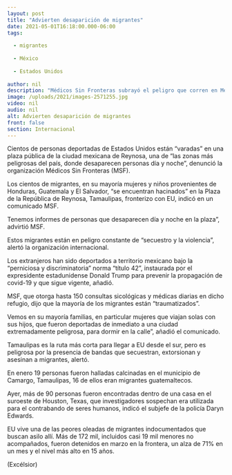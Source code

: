 ```yaml
---
layout: post
title: "Advierten desaparición de migrantes"
date: 2021-05-01T16:18:00.000-06:00
tags:
  
  - migrantes
  
  - México
  
  - Estados Unidos
  
author: nil
description: "Médicos Sin Fronteras subrayó el peligro que corren en México los expulsados por EU"
image: /uploads/2021/images-2571255.jpg
video: nil
audio: nil
alt: Advierten desaparición de migrantes
front: false
section: Internacional
---
```


Cientos de personas deportadas de Estados Unidos están “varadas” en una plaza pública de la ciudad mexicana de Reynosa, una de “las zonas más peligrosas del país, donde desaparecen personas día y noche”, denunció la organización Médicos Sin Fronteras (MSF).

Los cientos de migrantes, en su mayoría mujeres y niños provenientes de Honduras, Guatemala y El Salvador, “se encuentran hacinados” en la Plaza de la República de Reynosa, Tamaulipas, fronterizo con EU, indicó en un comunicado MSF.

Tenemos informes de personas que desaparecen día y noche en la plaza”, advirtió MSF.

Estos migrantes están en peligro constante de “secuestro y la violencia”, alertó la organización internacional.

Los extranjeros han sido deportados a territorio mexicano bajo la “perniciosa y discriminatoria” norma “título 42”, instaurada por el expresidente estadunidense Donald Trump para prevenir la propagación de covid-19 y que sigue vigente, añadió.

MSF, que otorga hasta 150 consultas sicológicas y médicas diarias en dicho refugio, dijo que la mayoría de los migrantes están “traumatizados”.

Vemos en su mayoría familias, en particular mujeres que viajan solas con sus hijos, que fueron deportadas de inmediato a una ciudad extremadamente peligrosa, para dormir en la calle”, añadió el comunicado.

Tamaulipas es la ruta más corta para llegar a EU desde el sur, pero es peligrosa por la presencia de bandas que secuestran, extorsionan y asesinan a migrantes, alertó.

En enero 19 personas fueron halladas calcinadas en el municipio de Camargo, Tamaulipas, 16 de ellos eran migrantes guatemaltecos.

Ayer, más de 90 personas fueron encontradas dentro de una casa en el suroeste de Houston, Texas, que investigadores sospechan era utilizada para el contrabando de seres humanos, indicó el subjefe de la policía Daryn Edwards.

EU vive una de las peores oleadas de migrantes indocumentados que buscan asilo allí. Más de 172 mil, incluidos casi 19 mil menores no acompañados, fueron detenidos en marzo en la frontera, un alza de 71% en un mes y el nivel más alto en 15 años.

(Excélsior)